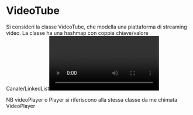 # VideoTube
Si consideri la classe VideoTube, che modella una piattaforma di streaming video. La classe ha una
hashmap con coppia chiave/valore Canale/LinkedList<Video> e VideoPlayer, che è la classe
usata per la riproduzione dei video. VideoTube permette di aggiungere e rimuovere nuovi canali
all’hasmap e di aggiungere e rimuovere video da un canale. Se il canale o il video da rimuovere non
esiste, viene lanciata un’eccezione. Il metodo playVideo seleziona il video da riprodurre tramite il
player. Infine, la classe VideoTube prevede, tramite il metodo toString, di stampare a video la lista
di video pubblicati da ogni canale.
La classe Video è dotata dei seguenti attributi:
• durata, ossia il numero di minuti da cui è caratterizzato il video;
• visualizzazioni, cioè il numero di visualizzazioni che il video ha ricevuto;
• risoluzione;
• sottotitoli.
La classe LiveVideo estende Video e ha due attributi aggiuntivi: data e ora della diretta.
La classe VideoPlayer permette di attivare o disattivare i sottotitoli per il video da riprodurre (attributo
della classe): se esso ne è sprovvisto, lancia un’eccezione. Ha i metodi play, stop e pausa (che
stampano semplicemente a video l’opzione relativa) e i metodi aumentaVolume e
diminuisciVolume che modificano opportunamente il valore dell’attributo volume.

NB videoPlayer o Player si riferiscono alla stessa classe da me chimata VideoPlayer
